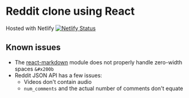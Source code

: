 # Reddit clone using React

Hosted with Netlify
[![Netlify Status](https://api.netlify.com/api/v1/badges/7fd90b78-50bd-4115-a1b9-881d9176b4d4/deploy-status)](https://app.netlify.com/sites/adversary/deploys)

## Known issues

- The [react-markdown](https://www.npmjs.com/package/react-markdown) module does not properly handle zero-width spaces `&#x200b`
- Reddit JSON API has a few issues:
  - Videos don't contain audio
  - `num_comments` and the actual number of comments don't equate
